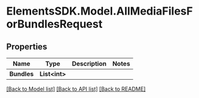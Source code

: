# ElementsSDK.Model.AllMediaFilesForBundlesRequest

## Properties

Name | Type | Description | Notes
------------ | ------------- | ------------- | -------------
**Bundles** | **List&lt;int&gt;** |  | 

[[Back to Model list]](../#documentation-for-models) [[Back to API list]](../#documentation-for-api-endpoints) [[Back to README]](../)

